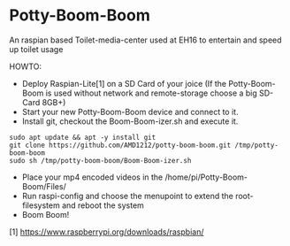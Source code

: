 # Potty-Boom-Boom
An raspian based Toilet-media-center used at EH16 to entertain and speed up toilet usage

HOWTO:
 - Deploy Raspian-Lite[1] on a SD Card of your joice (If the Potty-Boom-Boom is used without network and remote-storage choose a big SD-Card 8GB+) 
 - Start your new Potty-Boom-Boom device and connect to it.
 - Install git, checkout the Boom-Boom-izer.sh and execute it.
```
sudo apt update && apt -y install git
git clone https://github.com/AMD1212/potty-boom-boom.git /tmp/potty-boom-boom
sudo sh /tmp/potty-boom-boom/Boom-Boom-izer.sh
```
 - Place your mp4 encoded videos in the /home/pi/Potty-Boom-Boom/Files/
 - Run raspi-config and choose the menupoint to extend the root-filesystem and reboot the system
 - Boom Boom!






[1] https://www.raspberrypi.org/downloads/raspbian/
